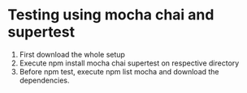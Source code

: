 # Testing using mocha chai and supertest

1. First download the whole setup
2. Execute npm install mocha chai supertest on respective directory
3. Before npm test, execute npm list mocha and download the dependencies.

